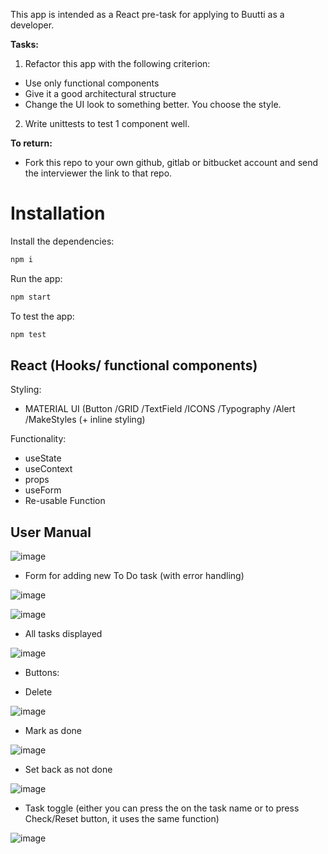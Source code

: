 This app is intended as a React pre-task for applying to Buutti as a developer.

<b>Tasks:</b>

1. Refactor this app with the following criterion:

-   Use only functional components
-   Give it a good architectural structure
-   Change the UI look to something better. You choose the style.

2. Write unittests to test 1 component well.

<b>To return:</b>

-   Fork this repo to your own github, gitlab or bitbucket account and send the interviewer the link to that repo.


# Installation

Install the dependencies:

```bash
npm i
```
Run the app:

```bash
npm start
```

To test the app:

```bash
npm test
```

## React (Hooks/ functional components)
Styling:
- MATERIAL UI (Button /GRID /TextField /ICONS /Typography /Alert /MakeStyles (+ inline styling) 

Functionality:
- useState
- useContext
- props
- useForm
- Re-usable Function

## User Manual

![image](https://user-images.githubusercontent.com/55087458/87013972-223ef400-c1d4-11ea-9465-167f2edcb28e.png)

- Form for adding new To Do task (with error handling)

![image](https://user-images.githubusercontent.com/55087458/87014176-6631f900-c1d4-11ea-9ae7-90364d3918b1.png)

![image](https://user-images.githubusercontent.com/55087458/87014334-a98c6780-c1d4-11ea-8bb0-30127e547d58.png)

- All tasks displayed

![image](https://user-images.githubusercontent.com/55087458/87014507-ec4e3f80-c1d4-11ea-94b5-ea40123b9c19.png)

- Buttons:

- Delete

![image](https://user-images.githubusercontent.com/55087458/87014669-1c95de00-c1d5-11ea-94ab-89ce8a352664.png)

- Mark as done

![image](https://user-images.githubusercontent.com/55087458/87014777-48b15f00-c1d5-11ea-9bac-5623b4d85d95.png)

- Set back as not done

![image](https://user-images.githubusercontent.com/55087458/87014948-79919400-c1d5-11ea-88c7-e1d1578a5820.png)

- Task toggle (either you can press the on the task name or to press Check/Reset button, it uses the same function)

![image](https://user-images.githubusercontent.com/55087458/87015128-a9d93280-c1d5-11ea-97e9-8502b7cc7e86.png)